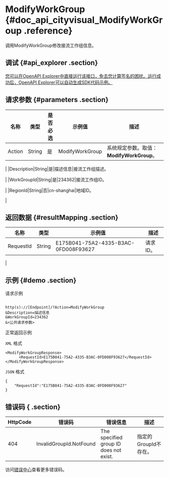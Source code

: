 # ModifyWorkGroup {#doc_api_cityvisual_ModifyWorkGroup .reference}

调用ModifyWorkGroup修改接流工作组信息。

## 调试 {#api_explorer .section}

[您可以在OpenAPI Explorer中直接运行该接口，免去您计算签名的困扰。运行成功后，OpenAPI Explorer可以自动生成SDK代码示例。](https://api.aliyun.com/#product=cityvisual&api=ModifyWorkGroup&type=RPC&version=2018-10-30)

## 请求参数 {#parameters .section}

|名称|类型|是否必选|示例值|描述|
|--|--|----|---|--|
|Action|String|是|ModifyWorkGroup|系统规定参数。取值：**ModifyWorkGroup**。

 |
|Description|String|是|描述信息|接流工作组描述。

 |
|WorkGroupId|String|是|234362|接流工作组ID。

 |
|RegionId|String|否|cn-shanghai|地域ID。

 |

## 返回数据 {#resultMapping .section}

|名称|类型|示例值|描述|
|--|--|---|--|
|RequestId|String|E175B041-75A2-4335-B3AC-0FD008F93627|请求ID。

 |

## 示例 {#demo .section}

请求示例

``` {#request_demo}

http(s)://[Endpoint]/?Action=ModifyWorkGroup
&Description=描述信息
&WorkGroupId=234362
&<公共请求参数>

```

正常返回示例

`XML` 格式

``` {#xml_return_success_demo}
<ModifyWorkGroupResponse>
      <RequestId>E175B041-75A2-4335-B3AC-0FD008F93627</RequestId>
</ModifyWorkGroupResponse>
```

`JSON` 格式

``` {#json_return_success_demo}
{
	"RequestId":"E175B041-75A2-4335-B3AC-0FD008F93627"
}
```

## 错误码 { .section}

|HttpCode|错误码|错误信息|描述|
|--------|---|----|--|
|404|InvalidGroupId.NotFound|The specified group ID does not exist.|指定的GroupId不存在。|

访问[错误中心](https://error-center.aliyun.com/status/product/cityvisual)查看更多错误码。

